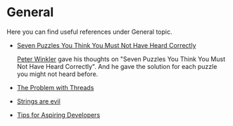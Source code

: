 # General

Here you can find useful references under General topic.

- [Seven Puzzles You Think You Must Not Have Heard Correctly](https://www.math.dartmouth.edu/~pw/solutions.pdf) 

  [Peter Winkler]() gave his thoughts on "Seven Puzzles You Think You Must Not Have Heard Correctly". And he gave the solution for each puzzle you might not heard before.

- [The Problem with Threads](https://www2.eecs.berkeley.edu/Pubs/TechRpts/2006/EECS-2006-1.pdf)

- [Strings are evil](https://dev.to/indy_singh_uk/strings-are-evil-9f9)

- [ Tips for Aspiring Developers](https://able.bio/DavidLandup/tips-for-aspiring-developers-self-taught-story--13w2ce4)

